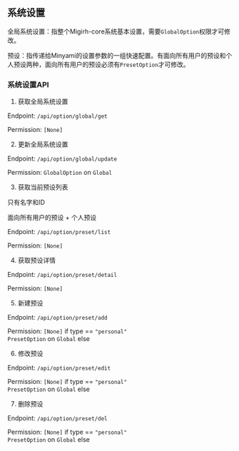 ## 系统设置

全局系统设置：指整个Migirh-core系统基本设置，需要`GlobalOption`权限才可修改。

预设：指传递给Minyami的设置参数的一组快速配置。有面向所有用户的预设和个人预设两种，面向所有用户的预设必须有`PresetOption`才可修改。

### 系统设置API

1. 获取全局系统设置

Endpoint: `/api/option/global/get`

Permission: `[None]`

2. 更新全局系统设置

Endpoint: `/api/option/global/update`

Permission: `GlobalOption` on `Global`

3. 获取当前预设列表

只有名字和ID

面向所有用户的预设 + 个人预设

Endpoint: `/api/option/preset/list`

Permission: `[None]`

4. 获取预设详情

Endpoint: `/api/option/preset/detail`

Permission: `[None]`

5. 新建预设

Endpoint: `/api/option/preset/add`

Permission: `[None]` if type == `"personal"` \
            `PresetOption` on `Global` else

6. 修改预设

Endpoint: `/api/option/preset/edit`

Permission: `[None]` if type == `"personal"` \
            `PresetOption` on `Global` else

7. 删除预设

Endpoint: `/api/option/preset/del`

Permission: `[None]` if type == `"personal"` \
            `PresetOption` on `Global` else